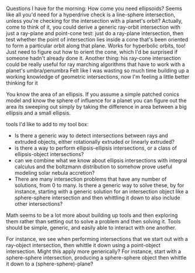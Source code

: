 Questions I have for the morning: 
How come you need ellipsoids? Seems like all you'd need for a hyperdrive check is a line-sphere intersection, unless you're checking for the intersection with a planet's orbit?
Actually, come to think of it, you could derive a generic ray-orbit intersection with just a ray-plane and point-cone test: just do a ray-plane intersection, then test whether the point of intersection lies inside a cone that's been oriented to form a particular orbit along that plane. Works for hyperbolic orbits, too! Just need to figure out how to orient the cone, which I'd be surprised if someone hadn't already done it. 
Another thing: his ray-cone intersection could be really useful for ray marching algorithms that have to work with a planet's umbra/penumbra
Felt like I was wasting so much time building up a working knowledge of geometric intersections, now I'm feeling a little better thinking for it

You know the area of an ellipsis. If you assume a simple patched conics model and know the sphere of influence for a planet you can figure out the area its sweeping out simply by taking the difference in area between a big ellipsis and a small ellipsis. 

tools I'd like to add to my tool box:
* Is there a generic way to detect intersections between rays and extruded objects, either rotationally extruded or linearly extruded?
* is there a way to perform ellipsis-ellipsis intersections, or a class of ellipsis-object intersections?
* can we combine what we know about ellipsis intersections with integral calculus and the boltzmann distribution to somehow prove useful modeling solar nebula accretion?
* There are many intersection problems that have any number of solutions, from 0 to many. Is there a generic way to solve these, by for instance, starting with a generic solution for an intersection object like a sphere-sphere intersection and then whittling it down to also include other intersections?




Math seems to be a lot more about building up tools and then exploring them rather than setting out to solve a problem and then solving it. Tools should be simple, generic, and easily able to interact with one another. 

For instance, we see when performing intersections that we start out with a ray-object intersection, then whittle it down using a point-object intersection. Might this apply more generically? For instance, start with a sphere-sphere intersection, producing a sphere-sphere object then whittle it down to a (sphere-sphere)-plane? 